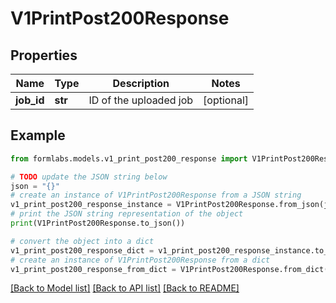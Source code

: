 # V1PrintPost200Response


## Properties

Name | Type | Description | Notes
------------ | ------------- | ------------- | -------------
**job_id** | **str** | ID of the uploaded job | [optional] 

## Example

```python
from formlabs.models.v1_print_post200_response import V1PrintPost200Response

# TODO update the JSON string below
json = "{}"
# create an instance of V1PrintPost200Response from a JSON string
v1_print_post200_response_instance = V1PrintPost200Response.from_json(json)
# print the JSON string representation of the object
print(V1PrintPost200Response.to_json())

# convert the object into a dict
v1_print_post200_response_dict = v1_print_post200_response_instance.to_dict()
# create an instance of V1PrintPost200Response from a dict
v1_print_post200_response_from_dict = V1PrintPost200Response.from_dict(v1_print_post200_response_dict)
```
[[Back to Model list]](../README.md#documentation-for-models) [[Back to API list]](../README.md#documentation-for-api-endpoints) [[Back to README]](../README.md)



